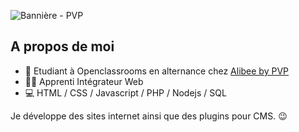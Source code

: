 
![Bannière - PVP](https://github.com/user-attachments/assets/2f5ea278-667c-4c89-b2fb-41035e258073)


## A propos de moi
- 👔 Etudiant à Openclassrooms en alternance chez [Alibee by PVP](https://alibee.fr)
- 👨‍🎓 Apprenti Intégrateur Web
- 💻 HTML / CSS / Javascript / PHP / Nodejs / SQL

Je développe des sites internet ainsi que des plugins pour CMS. 😉
<!---
Mathieu-PVP/Mathieu-PVP is a ✨ special ✨ repository because its `README.md` (this file) appears on your GitHub profile.
You can click the Preview link to take a look at your changes.
--->
